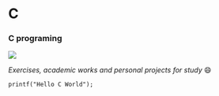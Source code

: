 # C
### C programing
![](https://img.shields.io/badge/C-00599C?style=for-the-badge&logo=c&logoColor=white!)


*Exercises, academic works and personal projects for study* :smile:

    printf("Hello C World");